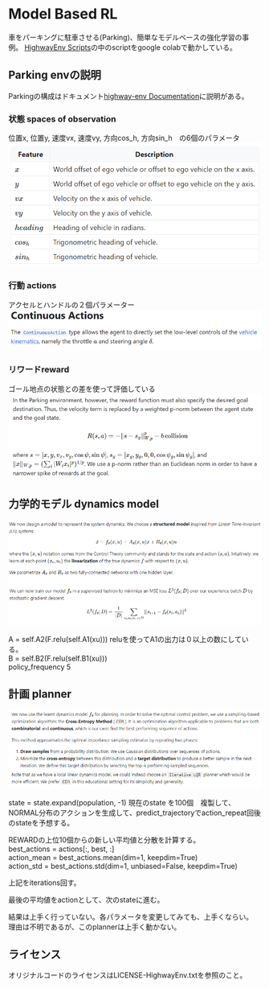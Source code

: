 # Model Based RL

車をパーキングに駐車させる(Parking)、簡単なモデルベースの強化学習の事例。 
[HighwayEnv Scripts](https://github.com/Farama-Foundation/HighwayEnv/tree/master/scripts)の中のscriptをgoogle colabで動かしている。   

## Parking envの説明  

Parkingの構成はドキュメント[highway-env Documentation](https://highway-env.farama.org/environments/parking/)に説明がある。   


### 状態 spaces of observation  

位置x, 位置y, 速度vx, 速度vy, 方向cos_h, 方向sin_h　の6個のパラメータ    
![](docs/observations.png)  


### 行動 actions  

アクセルとハンドルの２個パラメーター  
 ![](docs/actions.png)   
    
### リワードreward  

ゴール地点の状態との差を使って評価している  
![](docs/rewards.png)


## 力学的モデル dynamics model  

![](docs/dynamic_model.png)  

A = self.A2(F.relu(self.A1(xu)))  reluを使ってA1の出力は０以上の数にしている。  
B = self.B2(F.relu(self.B1(xu)))  
policy_frequency 5  
 
## 計画 planner 

![](docs/planner.png)  

  
  
state = state.expand(population, -1) 現在のstate を100個　複製して、  
NORMAL分布のアクションを生成して、predict_trajectoryでaction_repeat回後のstateを予想する。  
  
REWARDの上位10個からの新しい平均値と分散を計算する。  
best_actions = actions[:, best, :]  
action_mean = best_actions.mean(dim=1, keepdim=True)  
action_std = best_actions.std(dim=1, unbiased=False, keepdim=True)  
  
上記をiterations回す。  
  
最後の平均値をactionとして、次のstateに進む。  
  
結果は上手く行っていない。各パラメータを変更してみても、上手くならい。  
理由は不明であるが、このplannerは上手く動かない。  
  
  





## ライセンス  
  
オリジナルコードのライセンスはLICENSE-HighwayEnv.txtを参照のこと。  





